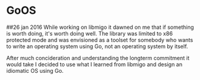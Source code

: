 # GoOS

##26 jan 2016
While working on libmigo it dawned on me that if something is worth doing, it's worth doing well. The library was limited to x86 protected mode and was envisioned as a toolset for somebody who wants to write an operating system using Go, not an operating system by itself.

After much concideration and understanding the longterm commitment it would take I decided to use what I learned from libmigo and design an idiomatic OS using Go.


